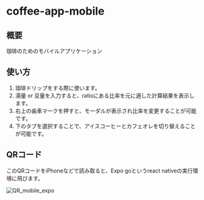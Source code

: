 # coffee-app-mobile
## 概要
珈琲のためのモバイルアプリケーション

## 使い方
1. 珈琲ドリップをする際に使います。
2. 湯量 or 豆量を入力すると、ratioにある比率を元に適した計算結果を表示します。
3. 右上の歯車マークを押すと、モーダルが表示され比率を変更することが可能です。
4. 下のタブを選択することで、アイスコーヒーとカフェオレを切り替えることが可能です。

## QRコード
このQRコードをiPhoneなどで読み取ると、Expo goというreact nativeの実行環境に飛びます。

![QR_mobile_expo](https://user-images.githubusercontent.com/67742985/167137331-69c89100-cbd4-4200-a64c-fddc6390add8.png)
